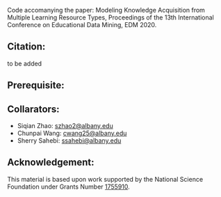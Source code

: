 Code accomanying the paper: Modeling Knowledge Acquisition from Multiple Learning Resource Types, Proceedings of the 13th International Conference on Educational Data Mining, EDM 2020.
## Citation:
to be added

## Prerequisite:

## Collarators:
* Siqian Zhao: szhao2@albany.edu
* Chunpai Wang: cwang25@albany.edu
* Sherry Sahebi: ssahebi@albany.edu
## Acknowledgement: 
This material is based upon work supported by the National Science Foundation under Grants Number [1755910](https://www.nsf.gov/awardsearch/showAward?AWD_ID=1755910).
